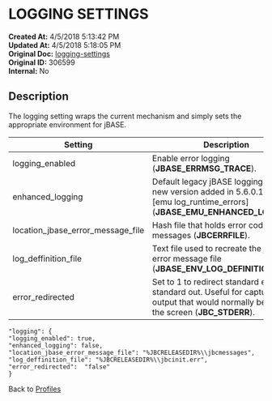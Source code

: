 # LOGGING SETTINGS

**Created At:** 4/5/2018 5:13:42 PM  
**Updated At:** 4/5/2018 5:18:05 PM  
**Original Doc:** [logging-settings](https://docs.jbase.com/44253-profiles/logging-settings)  
**Original ID:** 306599  
**Internal:** No  


## Description 

The logging setting wraps the current mechanism and simply sets the appropriate environment for jBASE.




| Setting | Description |
| --- | --- |
| logging\_enabled<br> | Enable error logging (**JBASE\_ERRMSG\_TRACE**).<br> |
| enhanced\_logging<br> | Default legacy jBASE logging use [0], new version added in 5.6.0.1 use [1], [emu log\_runtime\_errors] (**JBASE\_EMU\_ENHANCED\_LOGGING**).<br> |
| location\_jbase\_error\_message\_file<br> | Hash file that holds error codes and messages (**JBCERRFILE**).<br> |
| log\_deffinition\_file      <br> | Text file used to recreate the jBASE error message file (**JBASE\_ENV\_LOG\_DEFINITION\_FILE**).<br> |
| error\_redirected<br> | Set to 1 to redirect standard error to standard out. Useful for capturing output that would normally be sent to the screen (**JBC\_STDERR**).<br> |


```
"logging": {
"logging_enabled": true,
"enhanced_logging": false,
"location_jbase_error_message_file": "%JBCRELEASEDIR%\\jbcmessages",
"log_deffinition_file": "%JBCRELEASEDIR%\\jbcinit.err",
"error_redirected":  "false"
}
```



Back to [Profiles](./../jbase-profiles)
